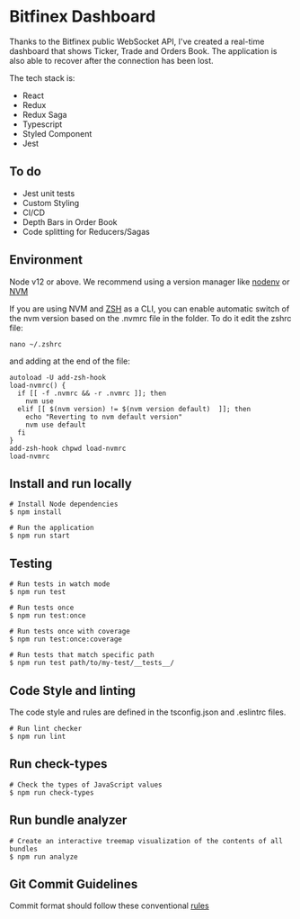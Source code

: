 # Bitfinex Dashboard

Thanks to the Bitfinex public WebSocket API, I've created a real-time dashboard that shows Ticker, Trade and Orders Book.
The application is also able to recover after the connection has been lost.

The tech stack is:

- React
- Redux
- Redux Saga
- Typescript
- Styled Component
- Jest

## To do

- Jest unit tests
- Custom Styling
- CI/CD
- Depth Bars in Order Book
- Code splitting for Reducers/Sagas

## Environment

Node v12 or above. We recommend using a version manager like [nodenv](https://github.com/nodenv/nodenv) or [NVM](https://github.com/creationix/nvm)

If you are using NVM and [ZSH](https://ohmyz.sh/) as a CLI, you can enable automatic switch of the nvm version based on the .nvmrc file in the folder. To do it edit the zshrc file:

```shell
nano ~/.zshrc
```

and adding at the end of the file:

```
autoload -U add-zsh-hook
load-nvmrc() {
  if [[ -f .nvmrc && -r .nvmrc ]]; then
    nvm use
  elif [[ $(nvm version) != $(nvm version default)  ]]; then
    echo "Reverting to nvm default version"
    nvm use default
  fi
}
add-zsh-hook chpwd load-nvmrc
load-nvmrc
```

## Install and run locally

```shell
# Install Node dependencies
$ npm install

# Run the application
$ npm run start
```

## Testing

```shell
# Run tests in watch mode
$ npm run test

# Run tests once
$ npm run test:once

# Run tests once with coverage
$ npm run test:once:coverage

# Run tests that match specific path
$ npm run test path/to/my-test/__tests__/
```

## Code Style and linting

The code style and rules are defined in the tsconfig.json and .eslintrc files.

```shell
# Run lint checker
$ npm run lint
```

## Run check-types

```shell
# Check the types of JavaScript values
$ npm run check-types
```

## Run bundle analyzer

```shell
# Create an interactive treemap visualization of the contents of all bundles
$ npm run analyze
```

## Git Commit Guidelines

Commit format should follow these conventional [rules](https://github.com/conventional-changelog/commitlint/tree/master/@commitlint/config-conventional)
